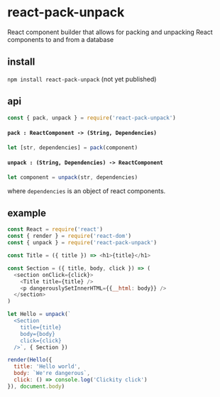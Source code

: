 # react-pack-unpack
React component builder that allows for packing and unpacking React components to and from a database

## install

`npm install react-pack-unpack` (not yet published)

## api

```js
const { pack, unpack } = require('react-pack-unpack')
```

#### `pack : ReactComponent -> (String, Dependencies)`

```js
let [str, dependencies] = pack(component)
```

#### `unpack : (String, Dependencies) -> ReactComponent`

```js
let component = unpack(str, dependencies)
```

where `dependencies` is an object of react components.

## example

```js
const React = require('react')
const { render } = require('react-dom')
const { unpack } = require('react-pack-unpack')

const Title = ({ title }) => <h1>{title}</h1>

const Section = ({ title, body, click }) => (
  <section onClick={click}>
    <Title title={title} />
    <p dangerouslySetInnerHTML={{__html: body}} />
  </section>
)

let Hello = unpack(`
  <Section
    title={title}
    body={body}
    click={click}
  />`, { Section })

render(Hello({
  title: 'Hello world',
  body: `We're dangerous`,
  click: () => console.log('Clickity click')
}), document.body)

```

